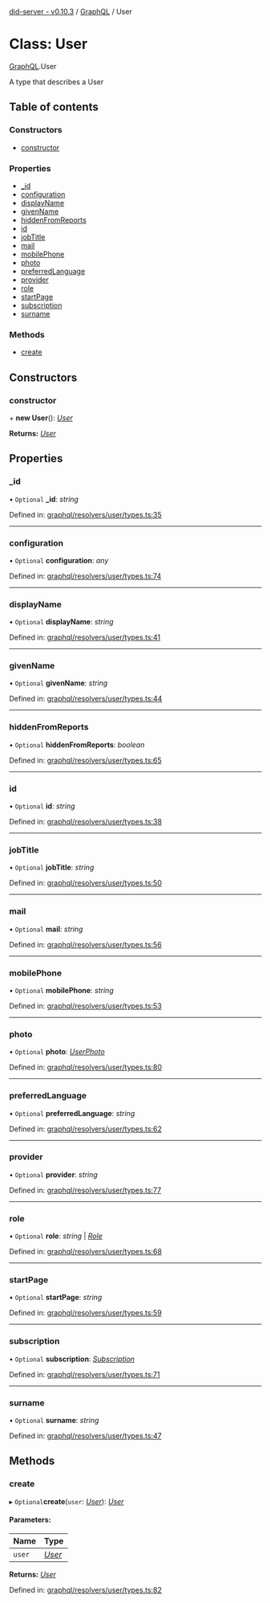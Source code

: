 [did-server - v0.10.3](../README.md) / [GraphQL](../modules/graphql.md) / User

# Class: User

[GraphQL](../modules/graphql.md).User

A type that describes a User

## Table of contents

### Constructors

- [constructor](graphql.user.md#constructor)

### Properties

- [\_id](graphql.user.md#_id)
- [configuration](graphql.user.md#configuration)
- [displayName](graphql.user.md#displayname)
- [givenName](graphql.user.md#givenname)
- [hiddenFromReports](graphql.user.md#hiddenfromreports)
- [id](graphql.user.md#id)
- [jobTitle](graphql.user.md#jobtitle)
- [mail](graphql.user.md#mail)
- [mobilePhone](graphql.user.md#mobilephone)
- [photo](graphql.user.md#photo)
- [preferredLanguage](graphql.user.md#preferredlanguage)
- [provider](graphql.user.md#provider)
- [role](graphql.user.md#role)
- [startPage](graphql.user.md#startpage)
- [subscription](graphql.user.md#subscription)
- [surname](graphql.user.md#surname)

### Methods

- [create](graphql.user.md#create)

## Constructors

### constructor

\+ **new User**(): [*User*](graphql.user.md)

**Returns:** [*User*](graphql.user.md)

## Properties

### \_id

• `Optional` **\_id**: *string*

Defined in: [graphql/resolvers/user/types.ts:35](https://github.com/Puzzlepart/did/blob/dev/server/graphql/resolvers/user/types.ts#L35)

___

### configuration

• `Optional` **configuration**: *any*

Defined in: [graphql/resolvers/user/types.ts:74](https://github.com/Puzzlepart/did/blob/dev/server/graphql/resolvers/user/types.ts#L74)

___

### displayName

• `Optional` **displayName**: *string*

Defined in: [graphql/resolvers/user/types.ts:41](https://github.com/Puzzlepart/did/blob/dev/server/graphql/resolvers/user/types.ts#L41)

___

### givenName

• `Optional` **givenName**: *string*

Defined in: [graphql/resolvers/user/types.ts:44](https://github.com/Puzzlepart/did/blob/dev/server/graphql/resolvers/user/types.ts#L44)

___

### hiddenFromReports

• `Optional` **hiddenFromReports**: *boolean*

Defined in: [graphql/resolvers/user/types.ts:65](https://github.com/Puzzlepart/did/blob/dev/server/graphql/resolvers/user/types.ts#L65)

___

### id

• `Optional` **id**: *string*

Defined in: [graphql/resolvers/user/types.ts:38](https://github.com/Puzzlepart/did/blob/dev/server/graphql/resolvers/user/types.ts#L38)

___

### jobTitle

• `Optional` **jobTitle**: *string*

Defined in: [graphql/resolvers/user/types.ts:50](https://github.com/Puzzlepart/did/blob/dev/server/graphql/resolvers/user/types.ts#L50)

___

### mail

• `Optional` **mail**: *string*

Defined in: [graphql/resolvers/user/types.ts:56](https://github.com/Puzzlepart/did/blob/dev/server/graphql/resolvers/user/types.ts#L56)

___

### mobilePhone

• `Optional` **mobilePhone**: *string*

Defined in: [graphql/resolvers/user/types.ts:53](https://github.com/Puzzlepart/did/blob/dev/server/graphql/resolvers/user/types.ts#L53)

___

### photo

• `Optional` **photo**: [*UserPhoto*](graphql.userphoto.md)

Defined in: [graphql/resolvers/user/types.ts:80](https://github.com/Puzzlepart/did/blob/dev/server/graphql/resolvers/user/types.ts#L80)

___

### preferredLanguage

• `Optional` **preferredLanguage**: *string*

Defined in: [graphql/resolvers/user/types.ts:62](https://github.com/Puzzlepart/did/blob/dev/server/graphql/resolvers/user/types.ts#L62)

___

### provider

• `Optional` **provider**: *string*

Defined in: [graphql/resolvers/user/types.ts:77](https://github.com/Puzzlepart/did/blob/dev/server/graphql/resolvers/user/types.ts#L77)

___

### role

• `Optional` **role**: *string* \| [*Role*](graphql.role.md)

Defined in: [graphql/resolvers/user/types.ts:68](https://github.com/Puzzlepart/did/blob/dev/server/graphql/resolvers/user/types.ts#L68)

___

### startPage

• `Optional` **startPage**: *string*

Defined in: [graphql/resolvers/user/types.ts:59](https://github.com/Puzzlepart/did/blob/dev/server/graphql/resolvers/user/types.ts#L59)

___

### subscription

• `Optional` **subscription**: [*Subscription*](graphql.subscription.md)

Defined in: [graphql/resolvers/user/types.ts:71](https://github.com/Puzzlepart/did/blob/dev/server/graphql/resolvers/user/types.ts#L71)

___

### surname

• `Optional` **surname**: *string*

Defined in: [graphql/resolvers/user/types.ts:47](https://github.com/Puzzlepart/did/blob/dev/server/graphql/resolvers/user/types.ts#L47)

## Methods

### create

▸ `Optional`**create**(`user`: [*User*](graphql.user.md)): [*User*](graphql.user.md)

#### Parameters:

Name | Type |
:------ | :------ |
`user` | [*User*](graphql.user.md) |

**Returns:** [*User*](graphql.user.md)

Defined in: [graphql/resolvers/user/types.ts:82](https://github.com/Puzzlepart/did/blob/dev/server/graphql/resolvers/user/types.ts#L82)
